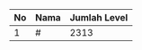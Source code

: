 | No | Nama            | Jumlah Level |
|----|-----------------|--------------|
| 1  | #    |    2313        |
